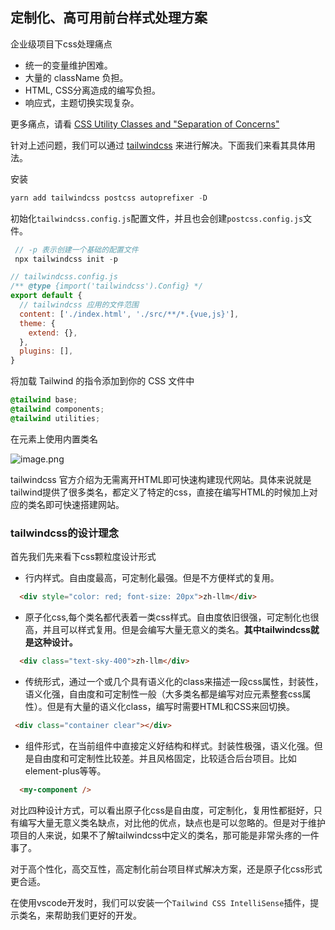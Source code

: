 ## 定制化、高可用前台样式处理方案
企业级项目下css处理痛点
- 统一的变量维护困难。
- 大量的 className 负担。
- HTML, CSS分离造成的编写负担。
- 响应式，主题切换实现复杂。

更多痛点，请看 [CSS Utility Classes and "Separation of Concerns"](https://adamwathan.me/css-utility-classes-and-separation-of-concerns/)

针对上述问题，我们可以通过 [tailwindcss](https://www.tailwindcss.cn/) 来进行解决。下面我们来看其具体用法。

安装
```js
yarn add tailwindcss postcss autoprefixer -D
```
初始化`tailwindcss.config.js`配置文件，并且也会创建`postcss.config.js`文件。
```js
 // -p 表示创建一个基础的配置文件
 npx tailwindcss init -p
```
```js
// tailwindcss.config.js
/** @type {import('tailwindcss').Config} */
export default {
  // tailwindcss 应用的文件范围
  content: ['./index.html', './src/**/*.{vue,js}'],
  theme: {
    extend: {},
  },
  plugins: [],
}
```
将加载 Tailwind 的指令添加到你的 CSS 文件中
```css
@tailwind base;
@tailwind components;
@tailwind utilities;
```
在元素上使用内置类名

![image.png](https://p1-juejin.byteimg.com/tos-cn-i-k3u1fbpfcp/c79098e5199643daa5d0032fa7fb4bf2~tplv-k3u1fbpfcp-watermark.image?)

tailwindcss 官方介绍为无需离开HTML即可快速构建现代网站。具体来说就是tailwind提供了很多类名，都定义了特定的css，直接在编写HTML的时候加上对应的类名即可快速搭建网站。
### tailwindcss的设计理念
首先我们先来看下css颗粒度设计形式
- 行内样式。自由度最高，可定制化最强。但是不方便样式的复用。
```html
  <div style="color: red; font-size: 20px">zh-llm</div>
```

- 原子化css,每个类名都代表着一类css样式。自由度依旧很强，可定制化也很高，并且可以样式复用。但是会编写大量无意义的类名。**其中tailwindcss就是这种设计。**
```html
  <div class="text-sky-400">zh-llm</div>
```
- 传统形式，通过一个或几个具有语义化的class来描述一段css属性，封装性，语义化强，自由度和可定制性一般（大多类名都是编写对应元素整套css属性）。但是有大量的语义化class，编写时需要HTML和CSS来回切换。
```html
 <div class="container clear"></div>
```
- 组件形式，在当前组件中直接定义好结构和样式。封装性极强，语义化强。但是自由度和可定制性比较差。并且风格固定，比较适合后台项目。比如element-plus等等。
```html
  <my-component />
```

对比四种设计方式，可以看出原子化css是自由度，可定制化，复用性都挺好，只有编写大量无意义类名缺点，对比他的优点，缺点也是可以忽略的。但是对于维护项目的人来说，如果不了解tailwindcss中定义的类名，那可能是非常头疼的一件事了。

对于高个性化，高交互性，高定制化前台项目样式解决方案，还是原子化css形式更合适。

在使用vscode开发时，我们可以安装一个`Tailwind CSS IntelliSense`插件，提示类名，来帮助我们更好的开发。